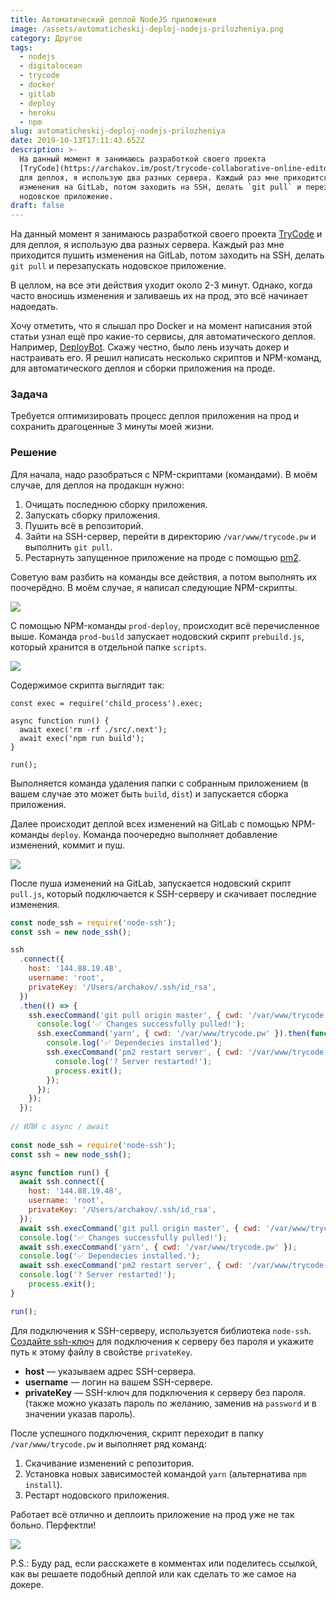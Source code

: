 ```yaml
---
title: Автоматический деплой NodeJS приложения
image: /assets/avtomaticheskij-deploj-nodejs-prilozheniya.png
category: Другое
tags:
  - nodejs
  - digitalocean
  - trycode
  - docker
  - gitlab
  - deploy
  - heroku
  - npm
slug: avtomaticheskij-deploj-nodejs-prilozheniya
date: 2019-10-13T17:11:43.652Z
description: >-
  На данный момент я занимаюсь разработкой своего проекта
  [TryCode](https://archakov.im/post/trycode-collaborative-online-editor.html) и
  для деплоя, я использую два разных сервера. Каждый раз мне приходится пушить
  изменения на GitLab, потом заходить на SSH, делать `git pull` и перезапускать
  нодовское приложение.
draft: false
---
```

На данный момент я занимаюсь разработкой своего проекта [TryCode](https://archakov.im/post/trycode-collaborative-online-editor.html) и для деплоя, я использую два разных сервера. Каждый раз мне приходится пушить изменения на GitLab, потом заходить на SSH, делать `git pull` и перезапускать нодовское приложение.

В целлом, на все эти действия уходит около 2-3 минут. Однако, когда часто вносишь изменения и заливаешь их на прод, это всё начинает надоедать. 

Хочу отметить, что я слышал про Docker и на момент написания этой статьи узнал ещё про какие-то сервисы, для автоматического деплоя. Например, [DeployBot](deploybot.com). Скажу честно, было лень изучать докер и настраивать его. Я решил написать несколько скриптов и NPM-команд, для автоматического деплоя и сборки приложения на проде.

### Задача
Требуется оптимизировать процесс деплоя приложения на прод и сохранить драгоценные 3 минуты моей жизни.

### Решение
Для начала, надо разобраться с NPM-скриптами (командами). В моём случае, для деплоя на продакшн нужно:
1. Очищать последнюю сборку приложения.
2. Запускать сборку приложения.
3. Пушить всё в репозиторий.
4. Зайти на SSH-сервер, перейти в директорию `/var/www/trycode.pw` и выполнить `git pull`.
5. Рестарнуть запущенное приложение на проде с помощью [pm2](https://pm2.io/runtime).

Советую вам разбить на команды все действия, а потом выполнять их поочерёдно. В моём случае, я написал следующие NPM-скрипты.

![](https://archakov.im/storage/posts/January2019/ca70d585ac.png.png)

С помощью NPM-команды `prod-deploy`, происходит всё перечисленное выше. Команда `prod-build` запускает нодовский скрипт `prebuild.js`, который хранится в отдельной папке `scripts`.

![](https://archakov.im/storage/posts/January2019/083cbd88e8.png.png)

Содержимое скрипта выглядит так:

```js[4-5]
const exec = require('child_process').exec;

async function run() {
  await exec('rm -rf ./src/.next');
  await exec('npm run build');
}

run();
```

Выполняется команда удаления папки с собранным приложением (в вашем случае это может быть `build`, `dist`) и запускается сборка приложения.

Далее происходит деплой всех изменений на GitLab с помощью NPM-команды `deploy`. Команда поочередно выполняет добавление изменений, коммит и пуш.

![](https://archakov.im/storage/posts/January2019/38398015ee.png.png)

После пуша изменений на GitLab, запускается нодовский скрипт `pull.js`, который подключается к SSH-серверу и скачивает последние изменения.

```js
const node_ssh = require('node-ssh');
const ssh = new node_ssh();

ssh
  .connect({
    host: '144.88.19.48',
    username: 'root',
    privateKey: '/Users/archakov/.ssh/id_rsa',
  })
  .then(() => {
    ssh.execCommand('git pull origin master', { cwd: '/var/www/trycode.pw' }).then(function() {
      console.log('✅ Changes successfully pulled!');
      ssh.execCommand('yarn', { cwd: '/var/www/trycode.pw' }).then(function() {
        console.log('✅ Dependecies installed');
        ssh.execCommand('pm2 restart server', { cwd: '/var/www/trycode.pw' }).then(function() {
          console.log('? Server restarted!');
          process.exit();
        });
      });
    });
  });
	
// ИЛИ с async / await
	
const node_ssh = require('node-ssh');
const ssh = new node_ssh();

async function run() {
  await ssh.connect({
    host: '144.88.19.48',
    username: 'root',
    privateKey: '/Users/archakov/.ssh/id_rsa',
  });
  await ssh.execCommand('git pull origin master', { cwd: '/var/www/trycode.pw' });
  console.log('✅ Changes successfully pulled!');
  await ssh.execCommand('yarn', { cwd: '/var/www/trycode.pw' });
  console.log('✅ Dependecies installed.');
  await ssh.execCommand('pm2 restart server', { cwd: '/var/www/trycode.pw' });
  console.log('? Server restarted!');
	process.exit();
}

run();
```

Для подключения к SSH-серверу, используется библиотека `node-ssh`. [Создайте ssh-ключ](https://www.google.com/search?q=создать+ssh+ключ) для подключения к серверу без пароля и укажите путь к этому файлу в свойстве `privateKey`.

* **host** — указываем адрес SSH-сервера.
* **username** — логин на вашем SSH-сервере.
* **privateKey** — SSH-ключ для подключения к серверу без пароля. (также можно указать пароль по желанию, заменив на `password` и в значении указав пароль).

После успешного подключения, скрипт переходит в папку `/var/www/trycode.pw` и выполняет ряд команд:
1. Скачивание изменений с репозитория.
2. Установка новых зависимостей командой `yarn` (альтернатива `npm install`).
3. Рестарт нодовского приложения.

Работает всё отлично и деплоить приложение на прод уже не так больно. Перфектли!

![](https://archakov.im/storage/posts/January2019/306b8313e1.png.png)

P.S.: Буду рад, если расскажете в комментах или поделитесь ссылкой, как вы решаете подобный деплой или как сделать то же самое на докере.
